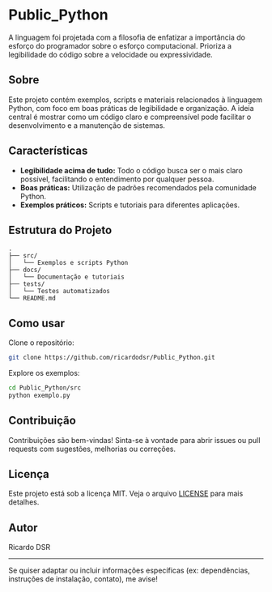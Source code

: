# Public_Python

A linguagem foi projetada com a filosofia de enfatizar a importância do esforço do programador sobre o esforço computacional. Prioriza a legibilidade do código sobre a velocidade ou expressividade.

## Sobre

Este projeto contém exemplos, scripts e materiais relacionados à linguagem Python, com foco em boas práticas de legibilidade e organização. A ideia central é mostrar como um código claro e compreensível pode facilitar o desenvolvimento e a manutenção de sistemas.

## Características

- **Legibilidade acima de tudo:** Todo o código busca ser o mais claro possível, facilitando o entendimento por qualquer pessoa.
- **Boas práticas:** Utilização de padrões recomendados pela comunidade Python.
- **Exemplos práticos:** Scripts e tutoriais para diferentes aplicações.

## Estrutura do Projeto

```
.
├── src/
│   └── Exemplos e scripts Python
├── docs/
│   └── Documentação e tutoriais
├── tests/
│   └── Testes automatizados
└── README.md
```

## Como usar

Clone o repositório:
```bash
git clone https://github.com/ricardodsr/Public_Python.git
```

Explore os exemplos:
```bash
cd Public_Python/src
python exemplo.py
```

## Contribuição

Contribuições são bem-vindas! Sinta-se à vontade para abrir issues ou pull requests com sugestões, melhorias ou correções.

## Licença

Este projeto está sob a licença MIT. Veja o arquivo [LICENSE](LICENSE) para mais detalhes.

## Autor

Ricardo DSR

---

Se quiser adaptar ou incluir informações específicas (ex: dependências, instruções de instalação, contato), me avise!
